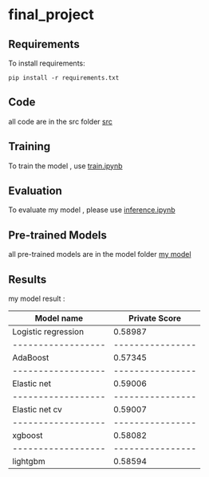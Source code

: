# final_project
## Requirements

To install requirements:

```setup
pip install -r requirements.txt
```
## Code
all code are in the src folder
[src](https://github.com/kirito878/final_project/tree/main/src)

## Training
To train the model , use [train.ipynb](https://github.com/kirito878/final_project/blob/main/src/train.ipynb)

## Evaluation
To evaluate my model , please use [inference.ipynb](https://github.com/kirito878/final_project/blob/main/src/inference.ipynb)

## Pre-trained Models
all pre-trained models are in the model folder
[my model](https://github.com/kirito878/final_project/tree/main/model)

## Results

my model result :

| Model name         | Private Score  | 
| ------------------ |---------------- |
| Logistic regression|     0.58987     | 
| ------------------ |---------------- |
| AdaBoost            |     0.57345    | 
| ------------------ |---------------- |
| Elastic net         |     0.59006    | 
| ------------------ |---------------- |
| Elastic net cv    |     0.59007       | 
| ------------------ |---------------- |
| xgboost           |     0.58082      | 
| ------------------ |---------------- |
| lightgbm          |     0.58594        | 
